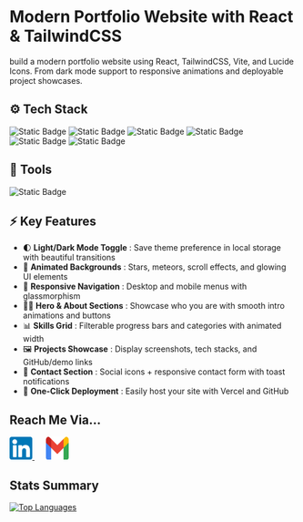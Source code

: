 # Modern Portfolio Website with React & TailwindCSS

build a modern portfolio website using React, TailwindCSS, Vite, and Lucide Icons. From dark mode support to responsive animations and deployable project showcases. 

## ⚙️ Tech Stack

  ![Static Badge](https://img.shields.io/badge/Code-Nodejs-informational?logo=nodedotjs&color=339933)
  ![Static Badge](https://img.shields.io/badge/Code-React-informational?logo=react&color=20232A)
  ![Static Badge](https://img.shields.io/badge/Code-JavaScript-informational?logo=javascript&color=F7DF1E)
  ![Static Badge](https://img.shields.io/badge/Code-HTML5-informational?logo=html5&color=E34F26)
  ![Static Badge](https://img.shields.io/badge/Code-Tailwind_CSS-informational?logo=tailwind-css&color=38B2AC)
  ![Static Badge](https://img.shields.io/badge/Code-Vite-informational?logo=vite&color=B73BFE)
  
## 🚀 Tools

  ![Static Badge](https://img.shields.io/badge/Tools-Git-informational?logo=git&color=F05032)

## ⚡ Key Features

- 🌓 **Light/Dark Mode Toggle** : Save theme preference in local storage with beautiful transitions
- 🌠 **Animated Backgrounds** : Stars, meteors, scroll effects, and glowing UI elements
- 📱 **Responsive Navigation** : Desktop and mobile menus with glassmorphism
- 👨‍💻 **Hero & About Sections** : Showcase who you are with smooth intro animations and buttons
- 📊 **Skills Grid** : Filterable progress bars and categories with animated width
- 🖼️ **Projects Showcase** : Display screenshots, tech stacks, and GitHub/demo links
- 📧 **Contact Section** : Social icons + responsive contact form with toast notifications
- 🚀 **One-Click Deployment** : Easily host your site with Vercel and GitHub

## Reach Me Via...

<a href="https://www.linkedin.com/in/amali-abeysekara/">
  <img src="https://github.com/amali-b/amali-b/blob/main/linkedin-logo.png" alt="LinkedIn" width="40" height="40">
</a>&nbsp;&nbsp;&nbsp;&nbsp;
<a href="mailto:amalibhuvisara@gmail.com">
  <img src="https://github.com/amali-b/amali-b/blob/main/gmail-logo.png" alt="Gmail" width="40" height="40">
</a>

## Stats Summary

<!-- [![My Github Stats](https://github-readme-stats.vercel.app/api?username=amali-b)](https://github.com/amali-b) -->

[![Top Languages](https://github-readme-stats.vercel.app/api/top-langs/?username=amali-b&layout=compact)](https://github.com/amali-b/my-portfolio.git)


